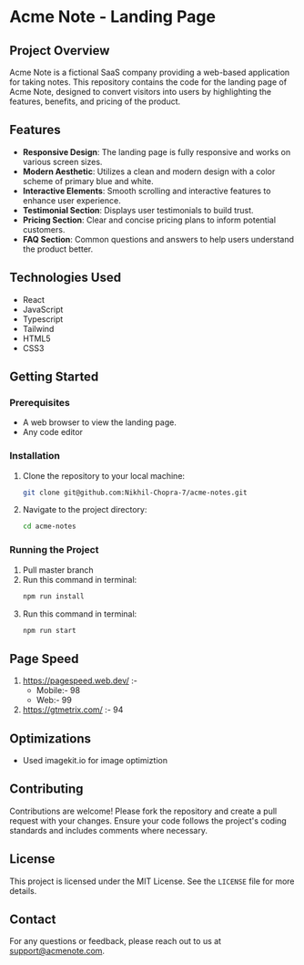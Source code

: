 # Acme Note - Landing Page

## Project Overview

Acme Note is a fictional SaaS company providing a web-based application for taking notes. This repository contains the code for the landing page of Acme Note, designed to convert visitors into users by highlighting the features, benefits, and pricing of the product.

## Features

- **Responsive Design**: The landing page is fully responsive and works on various screen sizes.
- **Modern Aesthetic**: Utilizes a clean and modern design with a color scheme of primary blue and white.
- **Interactive Elements**: Smooth scrolling and interactive features to enhance user experience.
- **Testimonial Section**: Displays user testimonials to build trust.
- **Pricing Section**: Clear and concise pricing plans to inform potential customers.
- **FAQ Section**: Common questions and answers to help users understand the product better.

## Technologies Used

- React
- JavaScript
- Typescript
- Tailwind
- HTML5
- CSS3

## Getting Started

### Prerequisites

- A web browser to view the landing page.
- Any code editor

### Installation

1. Clone the repository to your local machine:
   ```sh
   git clone git@github.com:Nikhil-Chopra-7/acme-notes.git
   ```
2. Navigate to the project directory:
   ```sh
   cd acme-notes
   ```

### Running the Project

1. Pull master branch
2. Run this command in terminal:
   ```sh
   npm run install
   ```
3. Run this command in terminal:
   ```sh
   npm run start
   ```

## Page Speed

1. https://pagespeed.web.dev/ :-
   - Mobile:- 98
   - Web:- 99
2. https://gtmetrix.com/ :- 94

## Optimizations

- Used imagekit.io for image optimiztion

## Contributing

Contributions are welcome! Please fork the repository and create a pull request with your changes. Ensure your code follows the project's coding standards and includes comments where necessary.

## License

This project is licensed under the MIT License. See the `LICENSE` file for more details.

## Contact

For any questions or feedback, please reach out to us at support@acmenote.com.
